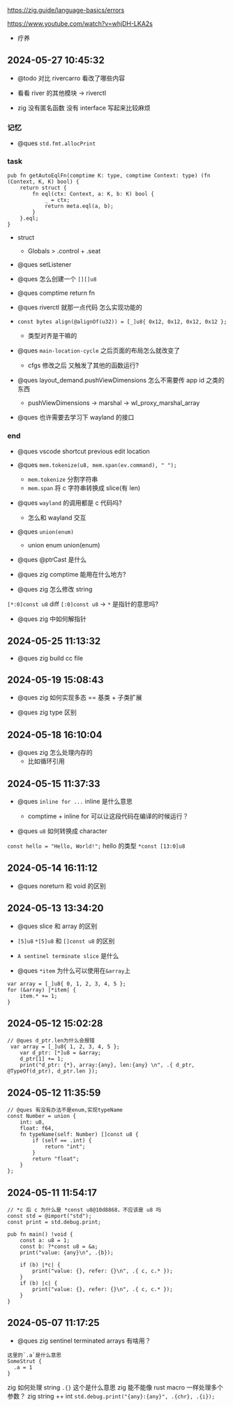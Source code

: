 https://zig.guide/language-basics/errors

https://www.youtube.com/watch?v=whjDH-LKA2s

- 疗养

## 2024-05-27 10:45:32

- @todo 对比 rivercarro 看改了哪些内容
- 看看 river 的其他模块 -> riverctl

- zig 没有匿名函数 没有 interface 写起来比较麻烦

### 记忆

- @ques `std.fmt.allocPrint`

### task

```
pub fn getAutoEqlFn(comptime K: type, comptime Context: type) (fn (Context, K, K) bool) {
    return struct {
        fn eql(ctx: Context, a: K, b: K) bool {
            _ = ctx;
            return meta.eql(a, b);
        }
    }.eql;
}
```

- struct

  - Globals > .control + .seat

- @ques setListener

- @ques 怎么创建一个 `[][]u8`

- @ques comptime return fn

- @ques riverctl 就那一点代码 怎么实现功能的

- `const bytes align(@alignOf(u32)) = [_]u8{ 0x12, 0x12, 0x12, 0x12 };`

  - 类型对齐是干嘛的

- @ques `main-location-cycle` 之后页面的布局怎么就改变了

  - cfgs 修改之后 又触发了其他的函数运行?

- @ques layout_demand.pushViewDimensions 怎么不需要传 app id 之类的东西

  - pushViewDimensions -> marshal -> wl_proxy_marshal_array

- @ques 也许需要去学习下 wayland 的接口

### end

- @ques vscode shortcut previous edit location

- @ques `mem.tokenize(u8, mem.span(ev.command), " ");`

  - `mem.tokenize` 分割字符串
  - `mem.span` 将 c 字符串转换成 slice(有 len)

- @ques `wayland` 的调用都是 c 代码吗?

  - 怎么和 wayland 交互

- @ques `union(enum)`

  - union enum union(enum)

- @ques @ptrCast 是什么

- @ques zig comptime 能用在什么地方?

- @ques zig 怎么修改 string

`[*:0]const u8` diff `[:0]const u8` -> `*` 是指针的意思吗?

- @ques zig 中如何解指针

## 2024-05-25 11:13:32

- @ques zig build cc file

## 2024-05-19 15:08:43

- @ques zig 如何实现多态 == 基类 + 子类扩展

- @ques zig type 区别

## 2024-05-18 16:10:04

- @ques zig 怎么处理内存的
  - 比如循环引用

## 2024-05-15 11:37:33

- @ques `inline for ...` inline 是什么意思

  - comptime + inline for 可以让这段代码在编译的时候运行？

- @ques `u8` 如何转换成 character

`const hello = "Hello, World!";` hello 的类型 `*const [13:0]u8`

## 2024-05-14 16:11:12

- @ques noreturn 和 void 的区别

## 2024-05-13 13:34:20

- @ques slice 和 array 的区别

- `[5]u8` `*[5]u8` 和 `[]const u8` 的区别
- `A sentinel terminate slice` 是什么

- @ques `*item` 为什么可以使用在`&array`上

```zig
var array = [_]u8{ 0, 1, 2, 3, 4, 5 };
for (&array) |*item| {
    item.* += 1;
}
```

## 2024-05-12 15:02:28

```zig
// @ques d_ptr.len为什么会报错
 var array = [_]u8{ 1, 2, 3, 4, 5 };
    var d_ptr: [*]u8 = &array;
    d_ptr[1] += 1;
    print("d_ptr: {*}, array:{any}, len:{any} \n", .{ d_ptr, @TypeOf(d_ptr), d_ptr.len });
```

## 2024-05-12 11:35:59

```zig
// @ques 有没有办法不是enum,实现typeName
const Number = union {
    int: u8,
    float: f64,
    fn typeName(self: Number) []const u8 {
        if (self == .int) {
            return "int";
        }
        return "float";
    }
};

```

## 2024-05-11 11:54:17

```zig
// *c 后 c 为什么是 *const u8@10d8868，不应该是 u8 吗
const std = @import("std");
const print = std.debug.print;

pub fn main() !void {
    const a: u8 = 1;
    const b: ?*const u8 = &a;
    print("value: {any}\n", .{b});

    if (b) |*c| {
        print("value: {}, refer: {}\n", .{ c, c.* });
    }
    if (b) |c| {
        print("value: {}, refer: {}\n", .{ c, c.* });
    }
}
```

## 2024-05-07 11:17:25

- @ques zig sentinel terminated arrays 有啥用？

```zig
这里的`.a`是什么意思
SomeStrut {
  .a = 1
}
```

zig 如何处理 string
`.{}` 这个是什么意思
zig 能不能像 rust macro 一样处理多个参数？
zig string ++ int `std.debug.print("{any}:{any}", .{chr}, .{i});`
